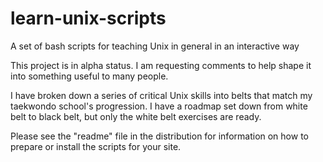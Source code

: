 # learn-unix-scripts
A set of bash scripts for teaching Unix in general in an interactive way

This project is in alpha status.  I am requesting comments to help shape it into something useful to many people.

I have broken down a series of critical Unix skills into belts that match my taekwondo school's progression.  I have a roadmap set down from white belt to black belt, but only the white belt exercises are ready.

Please see the "readme" file in the distribution for information on how to prepare or install the scripts for your site.
